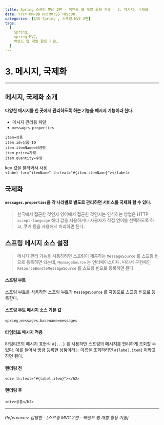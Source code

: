 ```yaml
---
title: Spring 스프링 MVC 2편 - 백엔드 웹 개발 활용 기술 - 3. 메시지, 국제화
date: YYYY-MM-DD HH:MM:SS +09:00
categories: [강의 Spring , 스프링 MVC 2편]
tags:
  [
    Spring,
    spring MVC,
    백엔드 웹 개발 활용 기술,
  ]
---
```


# 3. 메시지, 국제화

----
## 메시지, 국제화 소개
#### 다양한 메시지를 한 곳에서 관리하도록 하는 기능을 메시지 기능이라 한다.  

* 메시지 관리용 파일
* `messages.properties` 

```
item=상품
item.id=상품 ID
item.itemName=상품명
item.price=가격
item.quantity=수량
```

key 값을 불러와서 사용  
```<label for="itemName" th:text="#{item.itemName}"></label>```
   

## 국제화

#### `messages.properties`을 각 나라별로 별도로 관리하면 서비스를 국제화 할 수 있다.
> 한국에서 접근한 것인지 영어에서 접근한 것인지는 인식하는 방법은 HTTP `accept-language` 해더 값을
사용하거나 사용자가 직접 언어를 선택하도록 하고, 쿠키 등을 사용해서 처리하면 된다.


## 스프링 메시지 소스 설정
> 메시지 관리 기능을 사용하려면 스프링이 제공하는 `MessageSource` 를 스프링 빈으로 등록하면 되는데,
`MessageSource` 는 인터페이스이다. 따라서 구현체인 `ResourceBundleMessageSource` 를 스프링 빈으로
등록하면 된다.
#### 스프링 부트
스프링 부트를 사용하면 스프링 부트가 `MessageSource` 를 자동으로 스프링 빈으로 등록한다.

#### 스프링 부트 메시지 소스 기본 값
`spring.messages.basename=messages`


#### 타임리프 메시지 적용
타임리프의 메시지 표현식 `#{...}` 를 사용하면 스프링의 메시지를 편리하게 조회할 수 있다.
예를 들어서 방금 등록한 상품이라는 이름을 조회하려면 `#{label.item}` 이라고 하면 된다.
#### 렌더링 전
`<div th:text="#{label.item}"></h2>`
#### 렌더링 후
`<div>상품</h2>`

----  

###### References: 김영한 - [스프링 MVC 2편 - 백엔드 웹 개발 활용 기술]
